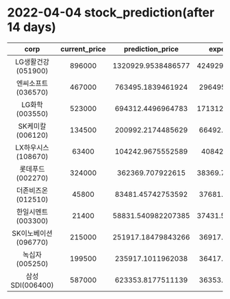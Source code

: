 # 2022-04-04 stock_prediction(after 14 days)

|   corp   |   current_price   |   prediction_price   |   expected_profit   |
|:--------:|:-----------------:|:--------------------:|:-------------------:|
|LG생활건강(051900)|896000|1320929.9538486577|424929.95384865766|
|엔씨소프트(036570)|467000|763495.1839461924|296495.1839461924|
|LG화학(003550)|523000|694312.4496964783|171312.44969647832|
|SK케미칼(006120)|134500|200992.2174485629|66492.21744856291|
|LX하우시스(108670)|63400|104242.9675552589|40842.9675552589|
|롯데푸드(002270)|324000|362369.707922615|38369.707922614994|
|더존비즈온(012510)|45800|83481.45742753592|37681.45742753592|
|한일시멘트(003300)|21400|58831.540982207385|37431.540982207385|
|SK이노베이션(096770)|215000|251917.18479843266|36917.18479843266|
|녹십자(005250)|199500|235917.1011962038|36417.10119620379|
|삼성SDI(006400)|587000|623353.8177511139|36353.81775111391|
